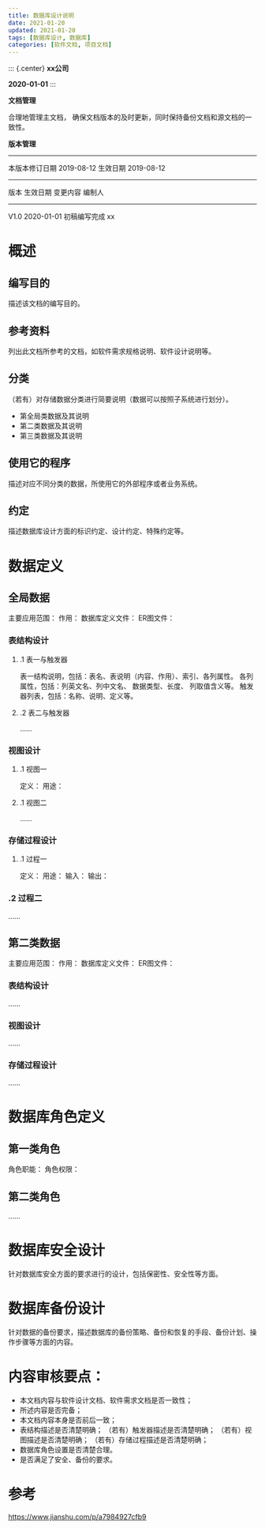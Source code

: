 ```yaml
---
title: 数据库设计说明
date: 2021-01-20
updated: 2021-01-20
tags: [数据库设计, 数据库]
categories: [软件文档, 项目文档]
---
```


::: {.center}
**xx公司**

**2020-01-01**
:::

**文档管理**

合理地管理主文档，
确保文档版本的及时更新，同时保持备份文档和源文档的一致性。

**版本管理**

  ---------------- ------------ ---------- ------------
  本版本修订日期   2019-08-12   生效日期   2019-08-12
  ---------------- ------------ ---------- ------------

  版本   生效日期     变更内容       编制人
  ------ ------------ -------------- --------
  V1.0   2020-01-01   初稿编写完成   xx

# 概述

## 编写目的

描述该文档的编写目的。

## 参考资料

列出此文档所参考的文档，如软件需求规格说明、软件设计说明等。

## 分类

（若有）对存储数据分类进行简要说明（数据可以按照子系统进行划分）。

-   第全局类数据及其说明
-   第二类数据及其说明
-   第三类数据及其说明

## 使用它的程序

描述对应不同分类的数据，所使用它的外部程序或者业务系统。

## 约定

描述数据库设计方面的标识约定、设计约定、特殊约定等。

# 数据定义

## 全局数据

主要应用范围： 作用： 数据库定义文件： ER图文件：

### 表结构设计

1.  .1 表一与触发器

    表一结构说明，包括：表名、表说明（内容、作用）、索引、各列属性。
    各列属性，包括：列英文名、列中文名、 数据类型、长度、 列取值含义等。
    触发器列表，包括：名称、说明、定义等。

2.  .2 表二与触发器

    ......

### 视图设计

1.  .1 视图一

    定义： 用途：

2.  .1 视图二

    ......

### 存储过程设计

1.  .1 过程一

    定义： 用途： 输入： 输出：

### .2 过程二

......

## 第二类数据

主要应用范围： 作用： 数据库定义文件： ER图文件：

### 表结构设计

......

### 视图设计

......

### 存储过程设计

......

# 数据库角色定义

## 第一类角色

角色职能： 角色权限：

## 第二类角色

......

# 数据库安全设计

针对数据库安全方面的要求进行的设计，包括保密性、安全性等方面。

# 数据库备份设计

针对数据的备份要求，描述数据库的备份策略、备份和恢复的手段、备份计划、操作步骤等方面的内容。

# 内容审核要点：

-   本文档内容与软件设计文档、软件需求文档是否一致性；
-   所述内容是否完备；
-   本文档内容本身是否前后一致；
-   表结构描述是否清楚明确； （若有）触发器描述是否清楚明确；
    （若有）视图描述是否清楚明确； （若有）存储过程描述是否清楚明确；
-   数据库角色设置是否清楚合理。
-   是否满足了安全、备份的要求。

# 参考

<https://www.jianshu.com/p/a7984927cfb9>

